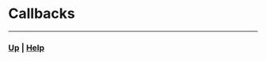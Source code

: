 # Callbacks

------------------------------------------------------------------------------

### [Up][up] | [Help][help]

[up]: ../README.md
[help]: ../../0_help/README.md